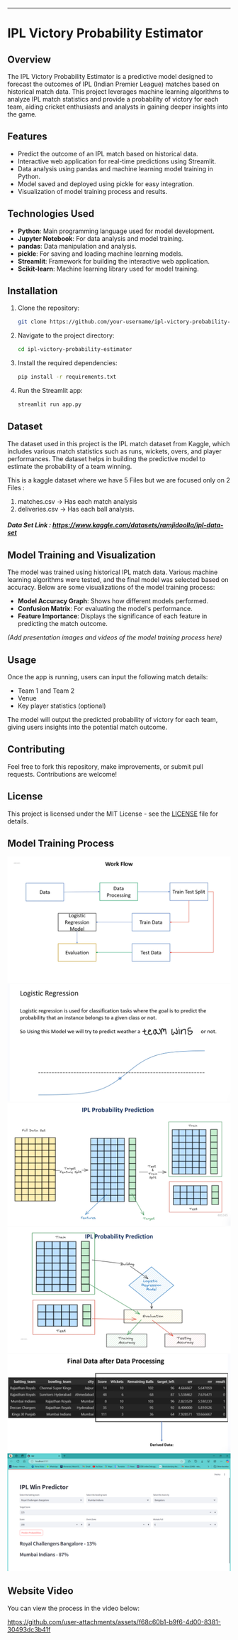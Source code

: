 ---

# IPL Victory Probability Estimator

## Overview

The IPL Victory Probability Estimator is a predictive model designed to forecast the outcomes of IPL (Indian Premier League) matches based on historical match data. This project leverages machine learning algorithms to analyze IPL match statistics and provide a probability of victory for each team, aiding cricket enthusiasts and analysts in gaining deeper insights into the game.

## Features

- Predict the outcome of an IPL match based on historical data.
- Interactive web application for real-time predictions using Streamlit.
- Data analysis using pandas and machine learning model training in Python.
- Model saved and deployed using pickle for easy integration.
- Visualization of model training process and results.

## Technologies Used

- **Python**: Main programming language used for model development.
- **Jupyter Notebook**: For data analysis and model training.
- **pandas**: Data manipulation and analysis.
- **pickle**: For saving and loading machine learning models.
- **Streamlit**: Framework for building the interactive web application.
- **Scikit-learn**: Machine learning library used for model training.

## Installation

1. Clone the repository:

   ```bash
   git clone https://github.com/your-username/ipl-victory-probability-estimator.git
   ```

2. Navigate to the project directory:

   ```bash
   cd ipl-victory-probability-estimator
   ```

3. Install the required dependencies:

   ```bash
   pip install -r requirements.txt
   ```

4. Run the Streamlit app:
   ```bash
   streamlit run app.py
   ```

## Dataset

The dataset used in this project is the IPL match dataset from Kaggle, which includes various match statistics such as runs, wickets, overs, and player performances. The dataset helps in building the predictive model to estimate the probability of a team winning.

This is a kaggle dataset where we have 5 Files but we are focused only on 2 Files : 
1. matches.csv $\rightarrow$ Has each match analysis
2. deliveries.csv $\rightarrow$ Has each ball analysis.

##### Data Set Link : https://www.kaggle.com/datasets/ramjidoolla/ipl-data-set 

## Model Training and Visualization

The model was trained using historical IPL match data. Various machine learning algorithms were tested, and the final model was selected based on accuracy. Below are some visualizations of the model training process:

- **Model Accuracy Graph**: Shows how different models performed.
- **Confusion Matrix**: For evaluating the model's performance.
- **Feature Importance**: Displays the significance of each feature in predicting the match outcome.

_(Add presentation images and videos of the model training process here)_

## Usage

Once the app is running, users can input the following match details:

- Team 1 and Team 2
- Venue
- Key player statistics (optional)

The model will output the predicted probability of victory for each team, giving users insights into the potential match outcome.

## Contributing

Feel free to fork this repository, make improvements, or submit pull requests. Contributions are welcome!

## License

This project is licensed under the MIT License - see the [LICENSE](LICENSE) file for details.

## Model Training Process

![Model Training Process](images/workflow.png)
![Logistic Regression Model](images/Logistic_regression.png)
![Probability Prediction](images/Probability_prediction.png)
![Prediction 2](images/probab_pred2.png)
![Final Data After Preprocessing](images/Final_data_after_preprocess.png)
![Model Output](images/output.png)

## Website Video

You can view the process in the video below:


https://github.com/user-attachments/assets/f68c60b1-b9f6-4d00-8381-30493dc3b41f

